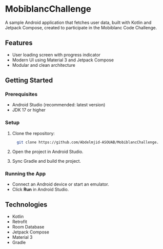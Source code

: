 # MobiblancChallenge

A sample Android application that fetches user data, built with Kotlin and Jetpack Compose, created to participate in the Mobiblanc Code Challenge.

## Features

- User loading screen with progress indicator
- Modern UI using Material 3 and Jetpack Compose
- Modular and clean architecture

## Getting Started

### Prerequisites

- Android Studio (recommended: latest version)
- JDK 17 or higher


### Setup

1. Clone the repository:
    ```bash
      git clone https://github.com/Abdelmjid-ASOUAB/MobiblancChallenge.git
    ```

2. Open the project in Android Studio.
3. Sync Gradle and build the project.

### Running the App

- Connect an Android device or start an emulator.
- Click **Run** in Android Studio.

## Technologies

- Kotlin
- Retrofit
- Room Database
- Jetpack Compose
- Material 3
- Gradle
